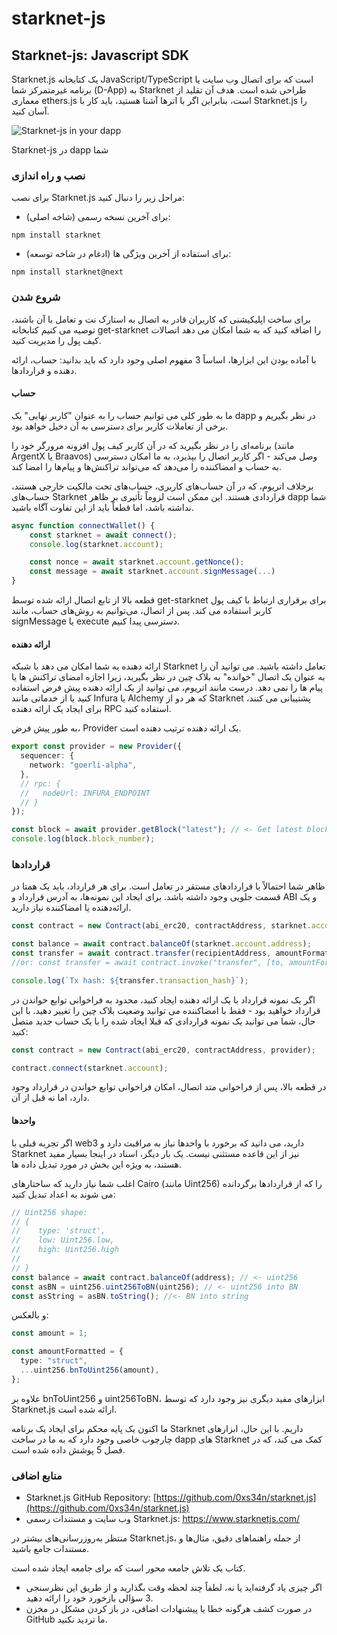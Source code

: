 # starknet-js

## Starknet-js: Javascript SDK

Starknet.js یک کتابخانه JavaScript/TypeScript است که برای اتصال وب سایت یا برنامه غیرمتمرکز شما (D-App) به Starknet طراحی شده است. هدف آن تقلید از معماری ethers.js است، بنابراین اگر با اترها آشنا هستید، باید کار با Starknet.js را آسان کنید.

![Starknet-js in your dapp](../../img/ch02-starknet-js.png)

Starknet-js در dapp شما

### نصب و راه اندازی

برای نصب Starknet.js مراحل زیر را دنبال کنید:

* برای آخرین نسخه رسمی (شاخه اصلی):

```
npm install starknet
```

* برای استفاده از آخرین ویژگی ها (ادغام در شاخه توسعه):

```
npm install starknet@next
```

### شروع شدن

برای ساخت اپلیکیشنی که کاربران قادر به اتصال به استارک نت و تعامل با آن باشند، توصیه می کنیم کتابخانه get-starknet را اضافه کنید که به شما امکان می دهد اتصالات کیف پول را مدیریت کنید.

با آماده بودن این ابزارها، اساساً 3 مفهوم اصلی وجود دارد که باید بدانید: حساب، ارائه دهنده و قراردادها.

#### حساب

ما به طور کلی می توانیم حساب را به عنوان "کاربر نهایی" یک dapp در نظر بگیریم و برخی از تعاملات کاربر برای دسترسی به آن دخیل خواهد بود.

برنامه‌ای را در نظر بگیرید که در آن کاربر کیف پول افزونه مرورگر خود را (مانند ArgentX یا Braavos) وصل می‌کند - اگر کاربر اتصال را بپذیرد، به ما امکان دسترسی به حساب و امضاکننده را می‌دهد که می‌تواند تراکنش‌ها و پیام‌ها را امضا کند.

برخلاف اتریوم، که در آن حساب‌های کاربری، حساب‌های تحت مالکیت خارجی هستند، حساب‌های Starknet قراردادی هستند. این ممکن است لزوماً تأثیری بر ظاهر dapp شما نداشته باشد، اما قطعاً باید از این تفاوت آگاه باشید.

```ts
async function connectWallet() {
    const starknet = await connect();
    console.log(starknet.account);

    const nonce = await starknet.account.getNonce();
    const message = await starknet.account.signMessage(...)
}
```

قطعه بالا از تابع اتصال ارائه شده توسط get-starknet برای برقراری ارتباط با کیف پول کاربر استفاده می کند. پس از اتصال، می‌توانیم به روش‌های حساب، مانند signMessage یا execute دسترسی پیدا کنیم.

#### ارائه دهنده

ارائه دهنده به شما امکان می دهد با شبکه Starknet تعامل داشته باشید. می توانید آن را به عنوان یک اتصال "خوانده" به بلاک چین در نظر بگیرید، زیرا اجازه امضای تراکنش ها یا پیام ها را نمی دهد. درست مانند اتریوم، می توانید از یک ارائه دهنده پیش فرض استفاده کنید یا از خدماتی مانند Infura یا Alchemy که هر دو از Starknet پشتیبانی می کنند، برای ایجاد یک ارائه دهنده RPC استفاده کنید.

به طور پیش فرض، Provider یک ارائه دهنده ترتیب دهنده است.

```ts
export const provider = new Provider({
  sequencer: {
    network: "goerli-alpha",
  },
  // rpc: {
  //   nodeUrl: INFURA_ENDPOINT
  // }
});

const block = await provider.getBlock("latest"); // <- Get latest block
console.log(block.block_number);
```

### قراردادها

ظاهر شما احتمالاً با قراردادهای مستقر در تعامل است. برای هر قرارداد، باید یک همتا در قسمت جلویی وجود داشته باشد. برای ایجاد این نمونه‌ها، به آدرس قرارداد و ABI و یک ارائه‌دهنده یا امضاکننده نیاز دارید.

```ts
const contract = new Contract(abi_erc20, contractAddress, starknet.account);

const balance = await contract.balanceOf(starknet.account.address);
const transfer = await contract.transfer(recipientAddress, amountFormatted);
//or: const transfer = await contract.invoke("transfer", [to, amountFormatted]);

console.log(`Tx hash: ${transfer.transaction_hash}`);
```

اگر یک نمونه قرارداد با یک ارائه دهنده ایجاد کنید، محدود به فراخوانی توابع خواندن در قرارداد خواهید بود - فقط با امضاکننده می توانید وضعیت بلاک چین را تغییر دهید. با این حال، شما می توانید یک نمونه قراردادی که قبلا ایجاد شده را با یک حساب جدید متصل کنید:

```ts
const contract = new Contract(abi_erc20, contractAddress, provider);

contract.connect(starknet.account);
```

در قطعه بالا، پس از فراخوانی متد اتصال، امکان فراخوانی توابع خواندن در قرارداد وجود دارد، اما نه قبل از آن.

#### واحدها

اگر تجربه قبلی با web3 دارید، می دانید که برخورد با واحدها نیاز به مراقبت دارد و Starknet نیز از این قاعده مستثنی نیست. یک بار دیگر، اسناد در اینجا بسیار مفید هستند، به ویژه این بخش در مورد تبدیل داده ها.

اغلب شما نیاز دارید که ساختارهای Cairo (مانند Uint256) را که از قراردادها برگردانده می شوند به اعداد تبدیل کنید:

```ts
// Uint256 shape:
// {
//    type: 'struct',
//    low: Uint256.low,
//    high: Uint256.high
//
// }
const balance = await contract.balanceOf(address); // <- uint256
const asBN = uint256.uint256ToBN(uint256); // <- uint256 into BN
const asString = asBN.toString(); //<- BN into string
```

و بالعکس:

```ts
const amount = 1;

const amountFormatted = {
  type: "struct",
  ...uint256.bnToUint256(amount),
};
```

علاوه بر bnToUint256 و uint256ToBN، ابزارهای مفید دیگری نیز وجود دارد که توسط Starknet.js ارائه شده است.

ما اکنون یک پایه محکم برای ایجاد یک برنامه Starknet داریم. با این حال، ابزارهای چارچوب خاصی وجود دارد که به ما در ساخت dapp های Starknet کمک می کند، که در فصل 5 پوشش داده شده است.

### منابع اضافی

* Starknet.js GitHub Repository: [https://github.com/0xs34n/starknet.js](https://github.com/0xs34n/starknet.js)
* وب سایت و مستندات رسمی Starknet.js: https://www.starknetjs.com/

منتظر به‌روزرسانی‌های بیشتر در Starknet.js، از جمله راهنماهای دقیق، مثال‌ها و مستندات جامع باشید.

کتاب یک تلاش جامعه محور است که برای جامعه ایجاد شده است.

* اگر چیزی یاد گرفته‌اید یا نه، لطفاً چند لحظه وقت بگذارید و از طریق این نظرسنجی 3 سؤالی بازخورد خود را ارائه دهید.
* در صورت کشف هرگونه خطا یا پیشنهادات اضافی، در باز کردن مشکل در مخزن GitHub ما تردید نکنید.
